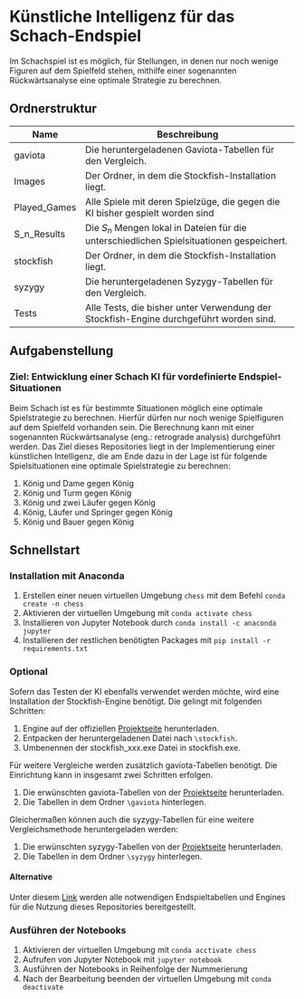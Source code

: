 # Künstliche Intelligenz für das Schach-Endspiel

Im Schachspiel ist es möglich, für Stellungen, in denen nur noch wenige Figuren auf dem Spielfeld stehen, mithilfe einer
sogenannten Rückwärtsanalyse eine optimale Strategie zu berechnen.

## Ordnerstruktur

| Name         | Beschreibung                                                                              |
|--------------|-------------------------------------------------------------------------------------------|
| gaviota      | Die heruntergeladenen Gaviota-Tabellen für den Vergleich.                                 |
| Images       | Der Ordner, in dem die Stockfish-Installation liegt.                                      |
| Played_Games | Alle Spiele mit deren Spielzüge, die gegen die KI bisher gespielt worden sind             |
| S_n_Results  | Die $S_n$ Mengen lokal in Dateien für die unterschiedlichen Spielsituationen gespeichert. |
| stockfish    | Der Ordner, in dem die Stockfish-Installation liegt.                                      |
| syzygy       | Die heruntergeladenen Syzygy-Tabellen für den Vergleich.                                  |
| Tests        | Alle Tests, die bisher unter Verwendung der Stockfish-Engine durchgeführt worden sind.    |

## Aufgabenstellung

### Ziel: Entwicklung einer Schach KI für vordefinierte Endspiel-Situationen

Beim Schach ist es für bestimmte Situationen möglich eine optimale Spielstrategie zu berechnen. Hierfür dürfen nur noch
wenige Spielfiguren auf dem Spielfeld vorhanden sein. Die Berechnung kann mit einer sogenannten Rückwärtsanalyse (eng.:
retrograde analysis) durchgeführt werden. Das Ziel dieses Repositories liegt in der Implementierung einer künstlichen
Intelligenz, die am Ende dazu in der Lage ist für folgende Spielsituationen eine optimale Spielstrategie zu berechnen:

1. König und Dame gegen König
2. König und Turm gegen König
3. König und zwei Läufer gegen König
4. König, Läufer und Springer gegen König
5. König und Bauer gegen König

## Schnellstart

### Installation mit Anaconda

1. Erstellen einer neuen virtuellen Umgebung ``chess`` mit dem Befehl ``conda create -n chess``
2. Aktivieren der virtuellen Umgebung mit ``conda activate chess``
3. Installieren von Jupyter Notebook durch ``conda install -c anaconda jupyter``
4. Installieren der restlichen benötigten Packages mit ``pip install -r requirements.txt``

### Optional

Sofern das Testen der KI ebenfalls verwendet werden möchte, wird eine Installation der Stockfish-Engine benötigt. Die
gelingt mit folgenden Schritten:

1. Engine auf der offiziellen [Projektseite](https://stockfishchess.org/download/) herunterladen.
2. Entpacken der heruntergeladenen Datei nach `\stockfish`.
3. Umbenennen der stockfish_xxx.exe Datei in stockfish.exe.

Für weitere Vergleiche werden zusätzlich gaviota-Tabellen benötigt. 
Die Einrichtung kann in insgesamt zwei Schritten erfolgen.

1. Die erwünschten gaviota-Tabellen von der [Projektseite](https://chess.cygnitec.com/tablebases/gaviota/) herunterladen.
2. Die Tabellen in dem Ordner `\gaviota` hinterlegen.

Gleichermaßen können auch die syzygy-Tabellen für eine weitere Vergleichsmethode heruntergeladen werden:

1. Die erwünschten syzygy-Tabellen von der [Projektseite](https://syzygy-tables.info/) herunterladen.
2. Die Tabellen in dem Ordner `\syzygy` hinterlegen.

#### Alternative

Unter diesem [Link]() werden alle notwendigen Endspieltabellen und Engines für die Nutzung dieses Repositories bereitgestellt.

### Ausführen der Notebooks

1. Aktivieren der virtuellen Umgebung mit ``conda acctivate chess``
2. Aufrufen von Jupyter Notebook mit ``jupyter notebook``
3. Ausführen der Notebooks in Reihenfolge der Nummerierung
4. Nach der Bearbeitung beenden der virtuellen Umgebung mit ``conda deactivate``

